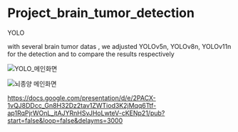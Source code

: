# Project_brain_tumor_detection
YOLO

with several brain tumor datas , we adjusted YOLOv5n, YOLOv8n, YOLOv11n for the detection and to compare the results respectively

![YOLO_메인화면](https://github.com/user-attachments/assets/cbd945b2-9179-4351-b4d2-0b852193e0c0)

![뇌종양 메인화면](https://github.com/user-attachments/assets/6de3b1d1-3037-4b80-8c33-9b8135c835a8)

https://docs.google.com/presentation/d/e/2PACX-1vQJ8DDcc_Gn8H32Dz2tav1ZWTiod3K2jMqq6Ttf-ap1RqPjrWOnL_itAJYRnHSvJHoLwteV-cKENp21/pub?start=false&loop=false&delayms=3000
